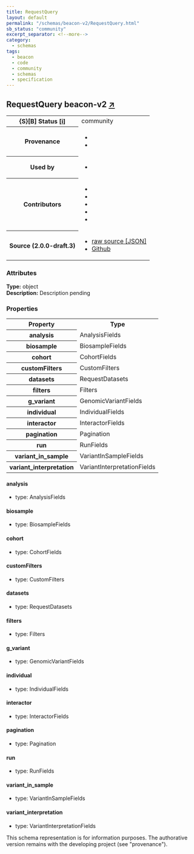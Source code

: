 ```yaml
---
title: RequestQuery
layout: default
permalink: "/schemas/beacon-v2/RequestQuery.html"
sb_status: "community"
excerpt_separator: <!--more-->
category:
  - schemas
tags:
  - beacon
  - code
  - community
  - schemas
  - specification
---
```


<div id="schema-header-title">
  <h2>RequestQuery <span id="schema-header-title-project">beacon-v2 <a href="https://github.com/ga4gh-beacon/specification-v2-blocks" target="_BLANK">&nearr;</a></span> </h2>
</div>

<table id="schema-header-table">
  <tr>
    <th>{S}[B] Status <a href="https://schemablocks.org/about/sb-status-levels.html">[i]</a></th>
    <td><div id="schema-header-status">community</div></td>
  </tr>

  <tr>
    <th>Provenance</th>
    <td>
      <ul>
<li><a href="https://github.com/ga4gh-beacon/specification-v2"></a></li>
<li><a href="https://github.com/progenetix/bycon/"></a></li>
      </ul>
    </td>
  </tr>
  <tr>
    <th>Used by</th>
    <td>
      <ul>
<li><a href="https://github.com/progenetix/schemas/"></a></li>
      </ul>
    </td>
  </tr>

<!--more-->

  <tr>
    <th>Contributors</th>
    <td>
      <ul>
<li><a href="https://beacon-project.io/categories/people.html"></a></li>
<li><a href="https://github.com/jrambla"></a></li>
<li><a href="https://github.com/sdelatorrep"></a></li>
<li><a href="https://github.com/mamanambiya"></a></li>
<li><a href="https://orcid.org/0000-0002-9903-4248"></a></li>
      </ul>
    </td>
  </tr>
  <tr>
    <th>Source (2.0.0-draft.3)</th>
    <td>
      <ul>
        <li><a href="current/RequestQuery.json" target="_BLANK">raw source [JSON]</a></li>
        <li><a href="https://github.com/ga4gh-beacon/specification-v2-blocks/blob/master/schemas/RequestQuery.yaml" target="_BLANK">Github</a></li>
      </ul>
    </td>
  </tr>
</table>

<div id="schema-attributes-title">
  <h3>Attributes</h3>
</div>

  
__Type:__ object  
__Description:__ Description pending

### Properties

<table id="schema-properties-table">
  <tr>
    <th>Property</th>
    <th>Type</th>
  </tr>
  <tr>
    <th>analysis</th>
    <td>AnalysisFields</td>
  </tr>
  <tr>
    <th>biosample</th>
    <td>BiosampleFields</td>
  </tr>
  <tr>
    <th>cohort</th>
    <td>CohortFields</td>
  </tr>
  <tr>
    <th>customFilters</th>
    <td>CustomFilters</td>
  </tr>
  <tr>
    <th>datasets</th>
    <td>RequestDatasets</td>
  </tr>
  <tr>
    <th>filters</th>
    <td>Filters</td>
  </tr>
  <tr>
    <th>g_variant</th>
    <td>GenomicVariantFields</td>
  </tr>
  <tr>
    <th>individual</th>
    <td>IndividualFields</td>
  </tr>
  <tr>
    <th>interactor</th>
    <td>InteractorFields</td>
  </tr>
  <tr>
    <th>pagination</th>
    <td>Pagination</td>
  </tr>
  <tr>
    <th>run</th>
    <td>RunFields</td>
  </tr>
  <tr>
    <th>variant_in_sample</th>
    <td>VariantInSampleFields</td>
  </tr>
  <tr>
    <th>variant_interpretation</th>
    <td>VariantInterpretationFields</td>
  </tr>

</table>


#### analysis

* type: AnalysisFields




#### biosample

* type: BiosampleFields




#### cohort

* type: CohortFields




#### customFilters

* type: CustomFilters




#### datasets

* type: RequestDatasets




#### filters

* type: Filters




#### g_variant

* type: GenomicVariantFields




#### individual

* type: IndividualFields




#### interactor

* type: InteractorFields




#### pagination

* type: Pagination




#### run

* type: RunFields




#### variant_in_sample

* type: VariantInSampleFields




#### variant_interpretation

* type: VariantInterpretationFields



<div id="schema-footer">
This schema representation is for information purposes. The authorative 
version remains with the developing project (see "provenance").
</div>


